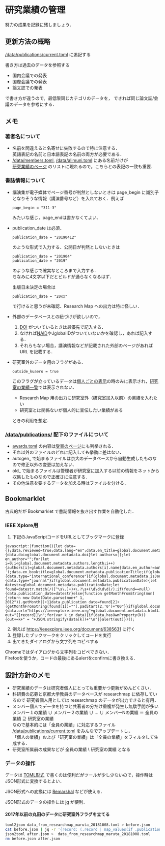 # 研究業績の管理

努力の成果を記録に残しましょう．

## 更新方法の概略

[/data/publications/current.toml](/data/publications/current.toml) に追記する

書き方は過去のデータを参照する

* 国内会議での発表
* 国際会議での発表
* 論文誌での発表

で書き方が違うので，最低限同じカテゴリのデータを，
できれば同じ論文誌/会議のデータを参考にする．

## メモ

### 著者名について

 * 名前を間違えると名寄せに失敗するので特に注意する．  
   英語表記の名前と日本語表記の名前の両方が必要である．
 * [/data/members.toml](/data/members.toml), [/data/alimuni.toml](/data/alumni.toml) にある名前だけが  
   [研究業績のページ](https://control.kuaero.kyoto-u.ac.jp/ja/publications/)
   のリストに現れるので，こちらとの表記の一致も重要．

### 書誌情報について

 * 講演集が電子媒体でページ番号が判然としないときは
   page_begin に識別子となりそうな情報（講演番号など）を入れておく．例えば  
   ```
   page_begin = "311-3" 
   ``` 
   みたいな感じ，page_endは書かなくてよい．

 * publication_date は必須．  
   ```
   publication_date = "20190412"
   ```  
   のような形式で入力する．公開日が判然としないときは  
   ``` 
   publication_date = "201904"
   publication_date = "2019"
   ```   
   のような感じで確実なところまで入力する．  
   ちなみに4文字以下だとビルドが通らなくなるはず．

   出版日未決定の場合は
   ``` 
   publication_date = "20xx"
   ```   
   で行けると思うが未確認．Research Map への出力は特に怪しい．

 * 外部のデータベースとの紐づけが欲しいので，  
   1. [DOI](https://ja.wikipedia.org/wiki/デジタルオブジェクト識別子) がついているときは最優先で記入する．  
   2. なければ[NAID](https://ja.wikipedia.org/wiki/CiNii)やJglobalIDがついていないかを確認し，あれば記入する．
   3. それらもない場合，講演情報などが記載された外部のページがあれば URL を記載する．

 * 研究室外のデータ用のフラグがある．
   ```
   outside_kuaero = true
   ```
   このフラグが立っているデータは[個人ごとの表示](https://control.kuaero.kyoto-u.ac.jp/ja/publications/#ichiro-maruta)の時のみに表示され，[研究室の業績一覧](https://control.kuaero.kyoto-u.ac.jp/ja/publications/)では表示されない．

   * Research Map 用の出力に研究室外（研究室加入以前）の業績を入れたい
   * 研究室とは関係ないが個人的に宣伝したい業績がある

   ときの利用を想定．
### [/data/publications/](/data/publications/) 配下のファイルについて

* [awards.toml](/data/publications/awards) の内容は[受賞のページ](https://control.kuaero.kyoto-u.ac.jp/ja/awards/)にも列挙される．
* それ以外のファイルのどれに記入しても挙動に差はない．
* autogen_ で始まるファイルは京大のデータベースから自動生成したものなので修正以外の変更は加えない．
* old_ で始まるファイルは管理者が研究室に加入する以前の情報をネットから収集したものなので正確さに注意する．
* その他注意を要するデータを加える時はファイルを分ける．

## Bookmarklet

古典的だが Bookmarklet で書誌情報を抜き出す作業を自動化した．

### IEEE Xplore用
1. 下記のJavaScriptコードをURLとしてブックマークに登録
``` 
javascript:(function(){let data={};data.reviewed=true;data.lang="en";data.en_title=global.document.metadata.title;data.page_begin=global.document.metadata.startPage;data.page_end=global.document.metadata.endPage;if(global.document.metadata.doi){data.doi=global.document.metadata.doi}let authors=[];let en_author="";for(let i=0;i<global.document.metadata.authors.length;i++){authors[i]=global.document.metadata.authors[i].name}data.en_author=authors.join(', ');data.en_booktitle=global.document.metadata.publicationTitle;if(global.document.metadata.isConference){data.type="international_conference"}if(global.document.metadata.isJournal){data.type="journal"}if(global.document.metadata.publicationDate){let datestr=global.document.metadata.publicationDate;let found=datestr.match(/([^\s\.]+)+\.?\s+(\d\d\d\d)/);if(found==null){data.publication_date=datestr}else{function getMonthFromString(mon){return new Date(Date.parse(mon+" 1, 2012")).getMonth()+1}data.publication_date=found[2]+(getMonthFromString(found[1])+"").padStart(2,'0')+"00"}}if(global.document.metadata.htmlLink){data.url="https://ieeexplore.ieee.org"+global.document.metadata.htmlLink}let out="[[record]]\n";for(var k in data){if(data.hasOwnProperty(k)){out+=k+" = "+JSON.stringify(data[k])+"\n"}}alert(out)})();
```
2. 例えば https://ieeexplore.ieee.org/document/6385631 に行く
3. 登録したブックマークをクリックしてコードを実行
4. 出てきたダイアログから文字列をコピペする

Chromeではダイアログから文字列をコピペできない．  
Firefoxを使うか，コードの最後にあるalertをconfirmに書き換える．

## 設計方針のメモ

 * 研究業績のデータは研究者個人にとっても重要かつ更新がめんどくさい．
 * 科研費の応募と京都大学教員のデータベースが researchmap に依存しているので
研究者個人用としては researchmap のデータが出力できると有用．
 * メンバー個人でデータを持つと共著者の分だけ重複が発生し無駄手間が多い  
   メンバー１の業績 ∪ メンバー２の業績 ∪ … ∪ メンバーNの業績 ＝ 全員の業績 ⊇ 研究室の業績  
   なので基本的には「全員の業績」に対応するファイル [/data/publications/current.toml](/data/publications/current.toml) をみんなでアップデートし，  
   「個人の業績」および「研究室の業績」は「全員の業績」をフィルタして生成する．
 * 研究室所属前の成果などが 全員の業績 \ 研究室の業績 となる

### データの操作

データは [TOML形式](https://github.com/toml-lang/toml) で書くのは便利だがツールが少し少ないので，操作時はJSON形式に変換するとよい．

JSON形式への変換には [Remarshal](https://github.com/dbohdan/remarshal) などが使える．

JSON形式のデータの操作には [jq](https://stedolan.github.io/jq/) が便利．

#### 2017年以前の丸田のデータに研究室外フラグを立てる
``` sh
toml2json data_from_researchmap_maruta_20181008.toml > before.json
cat before.json | jq -r '{record: (.record | map_values(if .publication_date > "20170000" then . else . + {outside_kuaero:true} end))}' > after.json
json2toml after.json >  data_from_researchmap_maruta_20181008.toml
rm before.json after.json
```
